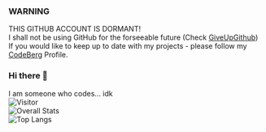 ### WARNING
THIS GITHUB ACCOUNT IS DORMANT!
<br>
I shall not be using GitHub for the forseeable future (Check [GiveUpGithub](https://giveupgithub.org/))
<br>
If you would like to keep up to date with my projects - please follow my [CodeBerg](https://codeberg.org/BritishGeekGuy) Profile.

### Hi there 👋
I am someone who codes... idk
<br>
![Visitor](https://visitor-badge.laobi.icu/badge?page_id=BritishGeekGuy.repoName)
<br>
![Overall Stats](https://github-readme-stats.vercel.app/api?username=BritishGeekGuy&count_private=false&show_icons=true&hide=contribs)
<br>
![Top Langs](https://github-readme-stats.vercel.app/api/top-langs/?username=BritishGeekGuy&layout=compact)
<!--
**BritishGeekGuy/BritishGeekGuy** is a ✨ _special_ ✨ repository because its `README.md` (this file) appears on your GitHub profile.

Here are some ideas to get you started:

- 🔭 I’m currently working on ...
- 🌱 I’m currently learning ...
- 👯 I’m looking to collaborate on ...
- 🤔 I’m looking for help with ...
- 💬 Ask me about ...
- 📫 How to reach me: ...
- 😄 Pronouns: ...
- ⚡ Fun fact: ...
-->
